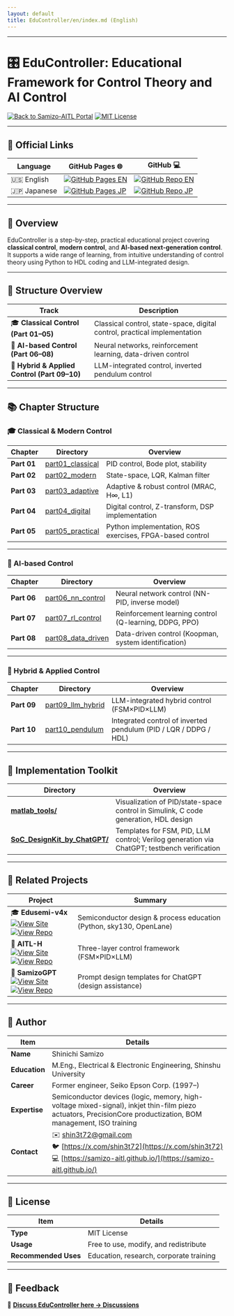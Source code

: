 ```yaml
---
layout: default
title: EduController/en/index.md (English)  
---
```


---

# 🎛️ **EduController: Educational Framework for Control Theory and AI Control**

[![Back to Samizo-AITL Portal](https://img.shields.io/badge/Back%20to%20Samizo--AITL%20Portal-brightgreen)](https://samizo-aitl.github.io/en/) [![MIT License](https://img.shields.io/badge/license-MIT-blue.svg)](../LICENSE)

---

## 🔗 Official Links

| Language | GitHub Pages 🌐 | GitHub 💻 |
|----------|----------------|-----------|
| 🇺🇸 English | [![GitHub Pages EN](https://img.shields.io/badge/GitHub%20Pages-English-brightgreen?logo=github)](https://samizo-aitl.github.io/EduController/en/) | [![GitHub Repo EN](https://img.shields.io/badge/GitHub-English-blue?logo=github)](https://github.com/Samizo-AITL/EduController/tree/main/en) |
| 🇯🇵 Japanese | [![GitHub Pages JP](https://img.shields.io/badge/GitHub%20Pages-日本語版-brightgreen?logo=github)](https://samizo-aitl.github.io/EduController/) | [![GitHub Repo JP](https://img.shields.io/badge/GitHub-日本語版-blue?logo=github)](https://github.com/Samizo-AITL/EduController) |

---

## 📘 **Overview**

EduController is a step-by-step, practical educational project covering **classical control**, **modern control**, and **AI-based next-generation control**.  
It supports a wide range of learning, from intuitive understanding of control theory using Python to HDL coding and LLM-integrated design.

---

## 🧭 **Structure Overview**

| Track | Description |
|--------------|---------------|
| 🎓 **Classical Control (Part 01–05)** | Classical control, state-space, digital control, practical implementation |
| 🤖 **AI-based Control (Part 06–08)** | Neural networks, reinforcement learning, data-driven control |
| 🧠 **Hybrid & Applied Control (Part 09–10)** | LLM-integrated control, inverted pendulum control |

---

## 📚 **Chapter Structure**

### 🎓 Classical & Modern Control

| Chapter | Directory | Overview |
|--------------|-------------|---------------|
| **Part 01** | [part01_classical](../part01_classical/) | PID control, Bode plot, stability |
| **Part 02** | [part02_modern](../part02_modern/) | State-space, LQR, Kalman filter |
| **Part 03** | [part03_adaptive](../part03_adaptive/) | Adaptive & robust control (MRAC, H∞, L1) |
| **Part 04** | [part04_digital](../part04_digital/) | Digital control, Z-transform, DSP implementation |
| **Part 05** | [part05_practical](../part05_practical/) | Python implementation, ROS exercises, FPGA-based control |

---

### 🤖 AI-based Control

| Chapter | Directory | Overview |
|--------------|-------------|---------------|
| **Part 06** | [part06_nn_control](../part06_nn_control/) | Neural network control (NN-PID, inverse model) |
| **Part 07** | [part07_rl_control](../part07_rl_control/) | Reinforcement learning control (Q-learning, DDPG, PPO) |
| **Part 08** | [part08_data_driven](../part08_data_driven/) | Data-driven control (Koopman, system identification) |

---

### 🧠 Hybrid & Applied Control

| Chapter | Directory | Overview |
|--------------|-------------|---------------|
| **Part 09** | [part09_llm_hybrid](../part09_llm_hybrid/) | LLM-integrated hybrid control (FSM×PID×LLM) |
| **Part 10** | [part10_pendulum](../part10_pendulum/) | Integrated control of inverted pendulum (PID / LQR / DDPG / HDL) |

---

## 🔩 **Implementation Toolkit**

| Directory | Overview |
|--------------|---------------|
| [**matlab_tools/**](../matlab_tools/) | Visualization of PID/state-space control in Simulink, C code generation, HDL design |
| [**SoC_DesignKit_by_ChatGPT/**](../SoC_DesignKit_by_ChatGPT/) | Templates for FSM, PID, LLM control; Verilog generation via ChatGPT; testbench verification |

---

## 🔗 **Related Projects**

| Project | Summary |
|---|---|
| 🎓 **Edusemi-v4x**<br>[![View Site](https://img.shields.io/badge/View%20Site-lightgrey?logo=github)](https://samizo-aitl.github.io/Edusemi-v4x/) [![View Repo](https://img.shields.io/badge/View%20Repo-lightgrey?logo=github)](https://github.com/Samizo-AITL/Edusemi-v4x) | Semiconductor design & process education (Python, sky130, OpenLane) |
| 🤖 **AITL-H**<br>[![View Site](https://img.shields.io/badge/View%20Site-lightgrey?logo=github)](https://samizo-aitl.github.io/AITL-H/) [![View Repo](https://img.shields.io/badge/View%20Repo-lightgrey?logo=github)](https://github.com/Samizo-AITL/AITL-H) | Three-layer control framework (FSM×PID×LLM) |
| 🧠 **SamizoGPT**<br>[![View Site](https://img.shields.io/badge/View%20Site-lightgrey?logo=github)](https://samizo-aitl.github.io/SamizoGPT/) [![View Repo](https://img.shields.io/badge/View%20Repo-lightgrey?logo=github)](https://github.com/Samizo-AITL/SamizoGPT) | Prompt design templates for ChatGPT (design assistance) |

---

## 👤 **Author**

| Item | Details |
|------|------------|
| **Name** | Shinichi Samizo |
| **Education** | M.Eng., Electrical & Electronic Engineering, Shinshu University |
| **Career** | Former engineer, Seiko Epson Corp. (1997–) |
| **Expertise** | Semiconductor devices (logic, memory, high-voltage mixed-signal), inkjet thin-film piezo actuators, PrecisionCore productization, BOM management, ISO training |
| **Contact** | ✉️ [shin3t72@gmail.com](mailto:shin3t72@gmail.com) <br>🐦 [https://x.com/shin3t72](https://x.com/shin3t72) <br>💻 [https://samizo-aitl.github.io/](https://samizo-aitl.github.io/) |

---

## 📄 **License**

| Item | Details |
|------|------------|
| **Type** | MIT License |
| **Usage** | Free to use, modify, and redistribute |
| **Recommended Uses** | Education, research, corporate training |

---

## 💬 **Feedback**

💬 [**Discuss EduController here → Discussions**](https://github.com/Samizo-AITL/EduController/discussions)
